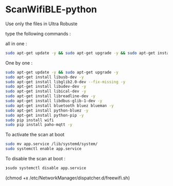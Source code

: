 # ScanWifiBLE-python

Use only the files in Ultra Robuste

type the following commands :

all in one : 

```sh 
sudo apt-get update -y && sudo apt-get upgrade -y && sudo apt-get install libusb-dev -y && sudo apt-get install libglib2.0-dev --fix-missing -y && sudo apt-get install libudev-dev -y && sudo apt-get install libical-dev -y && sudo apt-get install libreadline-dev -y && sudo apt-get install libdbus-glib-1-dev -y && sudo apt-get install bluetooth bluez blueman -y && sudo apt-get install python-bluez -y && sudo apt-get install python-pip -y && sudo pip install wifi && sudo pip install paho-mqtt -y
```

One by one :

```sh
sudo apt-get update -y && sudo apt-get upgrade -y 
sudo apt-get install libusb-dev -y 
sudo apt-get install libglib2.0-dev --fix-missing -y 
sudo apt-get install libudev-dev -y 
sudo apt-get install libical-dev -y 
sudo apt-get install libreadline-dev -y 
sudo apt-get install libdbus-glib-1-dev -y 
sudo apt-get install bluetooth bluez blueman -y 
sudo apt-get install python-bluez -y 
sudo apt-get install python-pip -y 
sudo pip install wifi 
sudo pip install paho-mqtt -y
```

To activate the scan at boot

```sh
sudo mv app.service /lib/systemd/system/
sudo systemctl enable app.service
```

To disable the scan at boot :

```sh
❯sudo systemctl disable app.service
```


















































































(chmod +x /etc/NetworkManager/dispatcher.d/freewifi.sh)
